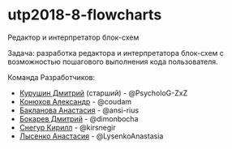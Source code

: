 # utp2018-8-flowcharts
Редактор и интерпретатор блок-схем

Задача: разработка редактора и интерпретатора блок-схем с возможностью пошагового выполнения кода пользователя.

Команда Разработчиков:

* [Курушин Дмитрий](https://github.com/PsycholoG-ZxZ) (старший) - @PsycholoG-ZxZ 
* [Конюхов Александр](https://github.com/coudam) - @coudam
* [Бакланова Анастасия](https://github.com/ansi-rius) - @ansi-rius
* [Бокарев Дмитрий](https://github.com/dimonbocha) - @dimonbocha
* [Снегур Кирилл](https://github.com/kirsnegir) - @kirsnegir
* [Лысенко Анастасия](https://github.com/LysenkoAnastasia) - @LysenkoAnastasia
